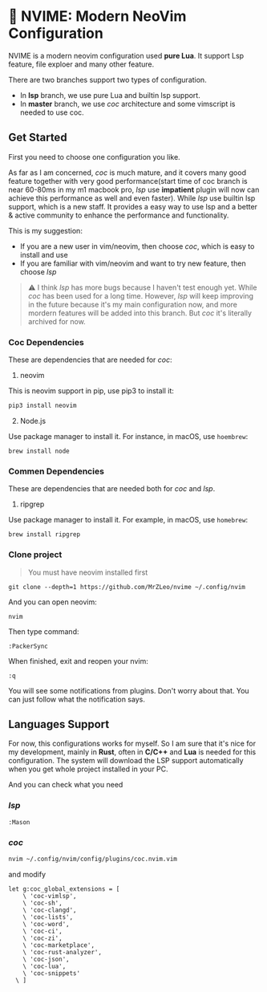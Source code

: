 # 🦈 NVIME: Modern NeoVim Configuration

NVIME is a modern neovim configuration used **pure Lua**. It support Lsp feature, file exploer and many other feature.

There are two branches support two types of configuration.
- In **lsp** branch, we use pure Lua and builtin lsp support.
- In **master** branch, we use *coc* architecture and some vimscript is needed to use coc.

## Get Started

First you need to choose one configuration you like.

As far as I am concerned, *coc* is much mature, and it covers many good feature together with very good performance(start time of coc branch is near 60-80ms in my m1 macbook pro, *lsp* use **impatient** plugin will now can achieve this performance as well and even faster). While *lsp* use builtin lsp support, which is a new staff. It provides a easy way to use lsp and a better & active community to enhance the performance and functionality.

This is my suggestion:

- If you are a new user in vim/neovim, then choose *coc*, which is easy to install and use
- If you are familiar with vim/neovim and want to try new feature, then choose *lsp*

> ⚠️ I think *lsp* has more bugs because I haven't test enough yet. While *coc* has been used for a long time. However, *lsp* will keep improving in the future because it's my main configuration now, and more mordern features will be added into this branch. But *coc* it's literally archived for now.

### Coc Dependencies

These are dependencies that are needed for *coc*:

1. neovim

This is neovim support in pip, use pip3 to install it:
```bash
pip3 install neovim
```

2. Node.js

Use package manager to install it. For instance, in macOS, use `hoembrew`:

```
brew install node
```

### Commen Dependencies

These are dependencies that are needed both for *coc* and *lsp*.

1. ripgrep

Use package manager to install it. For example, in macOS, use `homebrew`:

```
brew install ripgrep
```


### Clone project

> You must have neovim installed first

```
git clone --depth=1 https://github.com/MrZLeo/nvime ~/.config/nvim
```

And you can open neovim:

```
nvim
```

Then type command:

```
:PackerSync
```

When finished, exit and reopen your nvim:

```
:q
```

You will see some notifications from plugins. Don't worry about that. You can just follow what the notification says.

## Languages Support

For now, this configurations works for myself. So I am sure that it's nice for my development, mainly in **Rust**, often in **C/C++** and **Lua** is needed for this configuration. The system will download the LSP support automatically when you get whole project installed in your PC.

And you can check what you need

### *lsp*
```
:Mason
```

### *coc*
```bash
nvim ~/.config/nvim/config/plugins/coc.nvim.vim
```

and modify
```vim
let g:coc_global_extensions = [
    \ 'coc-vimlsp',
    \ 'coc-sh',
    \ 'coc-clangd',
    \ 'coc-lists',
    \ 'coc-word',
    \ 'coc-ci',
    \ 'coc-zi',
    \ 'coc-marketplace',
    \ 'coc-rust-analyzer',
    \ 'coc-json',
    \ 'coc-lua',
    \ 'coc-snippets'
  \ ]
```


